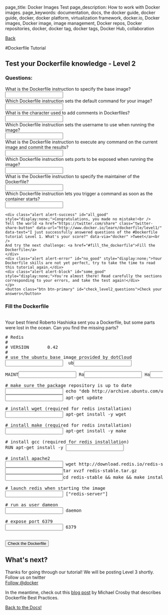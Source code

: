 page_title: Docker Images Test
page_description: How to work with Docker images.
page_keywords: documentation, docs, the docker guide, docker guide, docker, docker platform, virtualization framework, docker.io, Docker images, Docker image, image management, Docker repos, Docker repositories, docker, docker tag, docker tags, Docker Hub, collaboration

<a title="back" class="btn btn-primary back" href="/userguide/dockerimages/#creating-our-own-images">Back</a>

#Dockerfile Tutorial

## Test your Dockerfile knowledge - Level 2

### Questions:

<div class="level_questions">
What is the Dockerfile instruction to specify the base image?<br>
	<input type="text" class="level">
	<div style="display:none;" id="level2_error0" class="alert alert-error level_error">The right answer was <code>FROM</code></div><br>
	Which Dockerfile instruction sets the default command for your image?<br>
	<input type="text" class="level">
	<div style="display:none;" id="level2_error4" class="alert alert-error level_error">The right answer was <code>ENTRYPOINT</code> or <code>CMD</code></div><br>
	What is the character used to add comments in Dockerfiles?<br>
	<input type="text" class="level">
	<div style="display:none;" id="level2_error3" class="alert alert-error level_error">The right answer was <code>#</code></div><br>
    Which Dockerfile instruction sets the username to use when running the image?<br>
	<input type="text" class="level">
	<div style="display:none;" id="level2_error5" class="alert alert-error level_error">The right answer was <code>USER</code></div><br>
	What is the Dockerfile instruction to execute any command on the current image and commit the results?<br>
	<input type="text" class="level">
	<div style="display:none;" id="level2_error1" class="alert alert-error level_error">The right answer was <code>RUN</code></div><br>
	Which Dockerfile instruction sets ports to be exposed when running the image?<br>
	<input type="text" class="level">
	<div style="display:none;" id="level2_error6" class="alert alert-error level_error">The right answer was <code>EXPOSE</code></div><br>
	What is the Dockerfile instruction to specify the maintainer of the Dockerfile?<br>
	<input type="text" class="level">
	<div style="display:none;" id="level2_error2" class="alert alert-error level_error">The right answer was <code>MAINTAINER</code></div><br>
	Which Dockerfile instruction lets you trigger a command as soon as the container starts?<br>
	<input type="text" class="level">
	<div style="display:none;" id="level2_error7" class="alert alert-error level_error">The right answer was <code>ENTRYPOINT</code> or <code>CMD</code></div><br>
	<p>
	
	<div class="alert alert-success" id="all_good" style="display:none;">Congratulations, you made no mistake!<br />
	Tell the world <a href="https://twitter.com/share" class="twitter-share-button" data-url="http://www.docker.io/learn/dockerfile/level1/" data-text="I just successfully answered questions of the #Dockerfile tutorial Level 1. What's your score?" data-via="docker" >Tweet</a><br />
	And try the next challenge: <a href="#fill_the_dockerfile">Fill the Dockerfile</a>
	</div>
	<div class="alert alert-error" id="no_good" style="display:none;">Your Dockerfile skills are not yet perfect, try to take the time to read this tutorial again.</div>
	<div class="alert alert-block" id="some_good" style="display:none;">You're almost there! Read carefully the sections corresponding to your errors, and take the test again!</div>
	</p>
	<button class="btn btn-primary" id="check_level2_questions">Check your answers</button>
</div>

### Fill the Dockerfile
<br>
Your best friend Roberto Hashioka sent you a Dockerfile, but some parts were lost in the ocean. Can you find the missing parts?
<div class="form-inline">
<pre>
&#35; Redis
&#35;
&#35; VERSION       0.42
&#35;
&#35; use the ubuntu base image provided by dotCloud
<input id="from" class="l_fill" type="text">  ub<input id="ubuntu" class="l_fill" type="text"><br>
MAINT<input id="maintainer" class="l_fill" type="text"> Ro<input id="roberto" class="l_fill" type="text"> Ha<input id="hashioka" class="l_fill" type="text"> roberto.hashioka@dotcloud.com<br>
&#35; make sure the package repository is up to date
<input id="run0" class="l_fill" type="text"> echo "deb http://archive.ubuntu.com/ubuntu precise main universe" > /etc/apt/sources.list
<input id="run1" class="l_fill" type="text"> apt-get update<br>
&#35; install wget (required for redis installation)
<input id="run2" class="l_fill" type="text"> apt-get install -y wget<br>
&#35; install make (required for redis installation)
<input id="run3" class="l_fill" type="text"> apt-get install -y make<br>
&#35; install gcc (required for redis installation)
RUN apt-get install -y <input id="gcc" class="l_fill" type="text"><br>
&#35; install apache2
<input id="run4" class="l_fill" type="text"> wget http://download.redis.io/redis-stable.tar.gz
<input id="run5" class="l_fill" type="text">tar xvzf redis-stable.tar.gz
<input id="run6" class="l_fill" type="text">cd redis-stable && make && make install<br>
&#35; launch redis when starting the image
<input id="entrypoint" class="l_fill" type="text"> ["redis-server"]<br>
&#35; run as user dameon
<input id="user" class="l_fill" type="text"> daemon<br>
&#35; expose port 6379
<input id="expose" class="l_fill" type="text"> 6379
</pre>
<div class="alert alert-success" id="dockerfile_ok" style="display:none;">Congratulations, you successfully restored Roberto's Dockerfile! You are ready to containerize the world!.<br />
    Tell the world! <a href="https://twitter.com/share" class="twitter-share-button" data-url="http://www.docker.io/learn/dockerfile/level2/" data-text="I just successfully completed the 'Dockerfill' challenge of the #Dockerfile tutorial Level 2" data-via="docker" >Tweet</a>
</div>
<div class="alert alert-error" id="dockerfile_ko" style="display:none;">Wooops, there are one or more errors in the Dockerfile. Try again.</div>
<br>
<button class="btn btn-primary" id="check_level2_fill">Check the Dockerfile</button></p>
</div>
    
## What's next?
<p>
Thanks for going through our tutorial! We will be posting Level 3 shortly. Follow us on twitter<br>
<a href="https://twitter.com/docker" class="twitter-follow-button" data-show-count="false">Follow @docker</a>
<script>!function(d,s,id){var js,fjs=d.getElementsByTagName(s)[0],p=/^http:/.test(d.location)?'http':'https';if(!d.getElementById(id)){js=d.createElement(s);js.id=id;js.src=p+'://platform.twitter.com/widgets.js';fjs.parentNode.insertBefore(js,fjs);}}(document, 'script', 'twitter-wjs');</script>
</p>
<p>In the meantime, check out this <a href="http://crosbymichael.com/dockerfile-best-practices.html">blog post</a> by Michael Crosby that describes Dockerfile Best Practices.</p>
<a title="creating our own images" class="btn btn-primary" href="/userguide/dockerimages/#creating-our-own-images">Back to the Docs!</a>